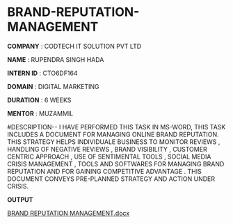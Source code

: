 # BRAND-REPUTATION-MANAGEMENT

**COMPANY** : CODTECH IT SOLUTION PVT LTD

**NAME** : RUPENDRA SINGH HADA

**INTERN ID** : CTO6DF164

**DOMAIN** : DIGITAL MARKETING

**DURATION** : 6 WEEKS

**MENTOR** : MUZAMMIL

#DESCRIPTION-- I HAVE PERFORMED THIS TASK IN MS-WORD, THIS TASK INCLUDES A DOCUMENT FOR MANAGING ONLINE BRAND REPUTATION. THIS STRATEGY HELPS INDIVIDUALE BUSINESS TO MONITOR REVIEWS , HANDLING OF NEGATIVE REVIEWS , BRAND VISIBILITY , CUSTOMER CENTRIC APPROACH , USE OF SENTIMENTAL TOOLS , SOCIAL MEDIA CRISIS MANAGEMENT , TOOLS AND SOFTWARES FOR MANAGING BRAND REPUTATION AND FOR GAINING COMPETITIVE ADVANTAGE . THIS DOCUMENT CONVEYS PRE-PLANNED STRATEGY AND ACTION UNDER CRISIS. 

**OUTPUT**

[BRAND REPUTATION MANAGEMENT.docx](https://github.com/user-attachments/files/21092309/BRAND.REPUTATION.MANAGEMENT.docx)
